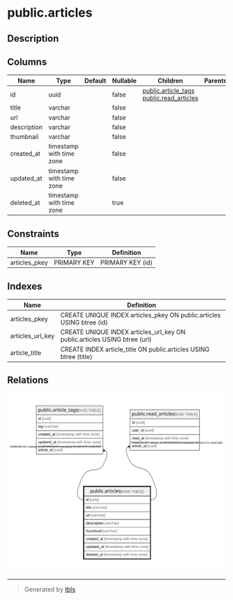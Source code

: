 # public.articles

## Description

## Columns

| Name | Type | Default | Nullable | Children | Parents | Comment |
| ---- | ---- | ------- | -------- | -------- | ------- | ------- |
| id | uuid |  | false | [public.article_tags](public.article_tags.md) [public.read_articles](public.read_articles.md) |  |  |
| title | varchar |  | false |  |  |  |
| url | varchar |  | false |  |  |  |
| description | varchar |  | false |  |  |  |
| thumbnail | varchar |  | false |  |  |  |
| created_at | timestamp with time zone |  | false |  |  |  |
| updated_at | timestamp with time zone |  | false |  |  |  |
| deleted_at | timestamp with time zone |  | true |  |  |  |

## Constraints

| Name | Type | Definition |
| ---- | ---- | ---------- |
| articles_pkey | PRIMARY KEY | PRIMARY KEY (id) |

## Indexes

| Name | Definition |
| ---- | ---------- |
| articles_pkey | CREATE UNIQUE INDEX articles_pkey ON public.articles USING btree (id) |
| articles_url_key | CREATE UNIQUE INDEX articles_url_key ON public.articles USING btree (url) |
| article_title | CREATE INDEX article_title ON public.articles USING btree (title) |

## Relations

![er](public.articles.svg)

---

> Generated by [tbls](https://github.com/k1LoW/tbls)
